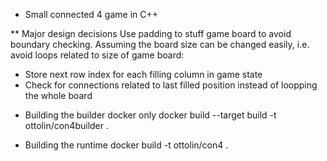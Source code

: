 * Small connected 4 game in C++

** Major design decisions
Use padding to stuff game board to avoid boundary checking.
Assuming the board size can be changed easily, i.e. avoid loops related to size of game board:
- Store next row index for each filling column in game state
- Check for connections related to last filled position instead of loopping the whole board

* Building the builder docker only
docker build --target build -t ottolin/con4builder .

* Building the runtime
docker build -t ottolin/con4 .

